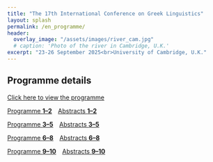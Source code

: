 ```yaml
---
title: "The 17th International Conference on Greek Linguistics"
layout: splash
permalink: /en_programme/
header:
  overlay_image: "/assets/images/river_cam.jpg"
  # caption: 'Photo of the river in Cambridge, U.K.'
excerpt: "23-26 September 2025<br>University of Cambridge, U.K."
---
```


## Programme details

[Click here to view the programme](/downloads/Programme_07_06.pdf)

<div style="display: flex; flex-direction: column; gap: 1em;">

  <div style="display: flex; gap: 1em;">
    <a class="day-button" href="/downloads/Programme_07_06_1-2.pdf">Programme <strong>1–2</strong></a>
    <a class="day-button" href="/downloads/tues_1-2.pdf">Abstracts <strong>1–2</strong></a>
  </div>

  <div style="display: flex; gap: 1em;">
    <a class="day-button" href="/downloads/Programme_07_06_3-5.pdf">Programme <strong>3–5</strong></a>
    <a class="day-button" href="/downloads/wed_3-5.pdf">Abstracts <strong>3–5</strong></a>
  </div>

  <div style="display: flex; gap: 1em;">
    <a class="day-button" href="/downloads/Programme_07_06_6-8.pdf">Programme <strong>6–8</strong></a>
    <a class="day-button" href="/downloads/thurs_6-8.pdf">Abstracts <strong>6–8</strong></a>
  </div>

  <div style="display: flex; gap: 1em;">
    <a class="day-button" href="/downloads/Programme_07_06_9-10.pdf">Programme <strong>9–10</strong></a>
    <a class="day-button" href="/downloads/fri_9-10.pdf">Abstracts <strong>9–10</strong></a>
  </div>

</div>
